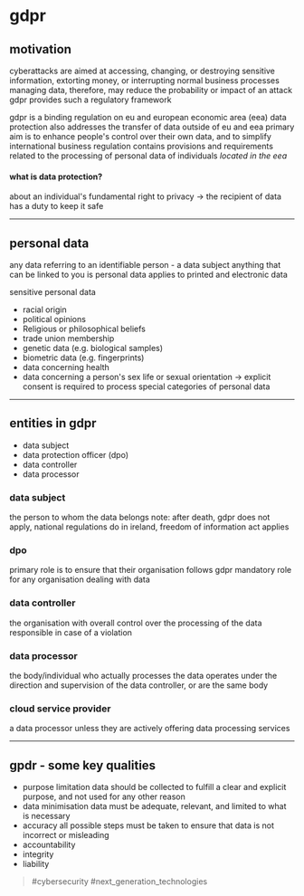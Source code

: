 # gdpr
## motivation
cyberattacks are aimed at accessing, changing, or destroying sensitive information, extorting money, or interrupting normal business processes
managing data, therefore, may reduce the probability or impact of an attack
gdpr provides such a regulatory framework

gdpr is a binding regulation on eu and european economic area (eea) data protection
also addresses the transfer of data outside of eu and eea
primary aim is to enhance people's control over their own data, and to simplify international business regulation
contains provisions and requirements related to the processing of personal data of individuals _located in the eea_

#### what is data protection?
about an individual's fundamental right to privacy
-> the recipient of data has a duty to keep it safe

---
## personal data
any data referring to an identifiable person - a data subject
anything that can be linked to you is personal data
applies to printed and electronic data

sensitive personal data
- racial origin
- political opinions
- Religious or philosophical beliefs
- trade union membership
- genetic data (e.g. biological samples)
- biometric data (e.g. fingerprints)
- data concerning health
- data concerning a person's sex life or sexual orientation
-> explicit consent is required to process special categories of personal data

---
## entities in gdpr
- data subject
- data protection officer (dpo)
- data controller
- data processor

### data subject
the person to whom the data belongs
note: after death, gdpr does not apply, national regulations do
in ireland, freedom of information act applies

### dpo
primary role is to ensure that their organisation follows gdpr
mandatory role for any organisation dealing with data

### data controller
the organisation with overall control over the processing of the data
responsible in case of a violation

### data processor
the body/individual who actually processes the data
operates under the direction and supervision of the data controller, or are the same body

### cloud service provider
a data processor unless they are actively offering data processing services

---
## gpdr - some key qualities
- purpose limitation
data should be collected to fulfill a clear and explicit purpose, and not used for any other reason
- data minimisation
data must be adequate, relevant, and limited to what is necessary
- accuracy
all possible steps must be taken to ensure that data is not incorrect or misleading
- accountability
- integrity
- liability


> #cybersecurity #next_generation_technologies